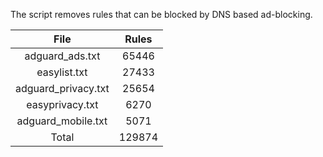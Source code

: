 The script removes rules that can be blocked by DNS based ad-blocking.


| File | Rules |
|:----:|:-----:|
| adguard_ads.txt | 65446 |
| easylist.txt | 27433 |
| adguard_privacy.txt | 25654 |
| easyprivacy.txt | 6270 |
| adguard_mobile.txt | 5071 |
| Total | 129874 |
